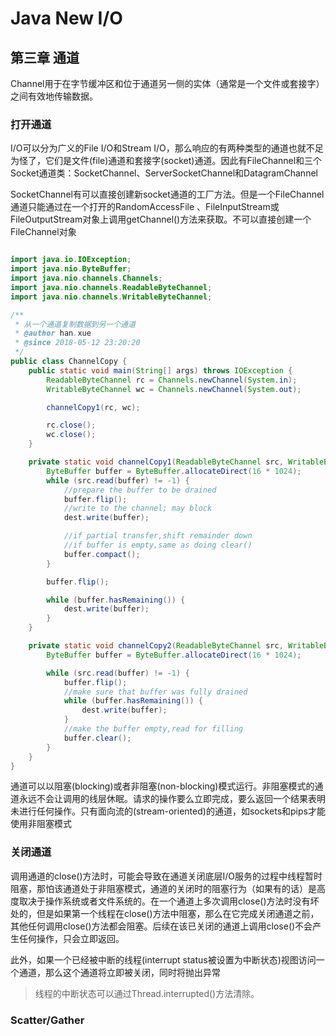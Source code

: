# Java New I/O
## 第三章 通道
Channel用于在字节缓冲区和位于通道另一侧的实体（通常是一个文件或套接字）之间有效地传输数据。

### 打开通道
I/O可以分为广义的File I/O和Stream I/O，那么响应的有两种类型的通道也就不足为怪了，它们是文件(file)通道和套接字(socket)通道。因此有FileChannel和三个Socket通道类：SocketChannel、ServerSocketChannel和DatagramChannel

SocketChannel有可以直接创建新socket通道的工厂方法。但是一个FileChannel通道只能通过在一个打开的RandomAccessFile
、FileInputStream或FileOutputStream对象上调用getChannel()方法来获取。不可以直接创建一个FileChannel对象

```java

import java.io.IOException;
import java.nio.ByteBuffer;
import java.nio.channels.Channels;
import java.nio.channels.ReadableByteChannel;
import java.nio.channels.WritableByteChannel;

/**
 * 从一个通道复制数据到另一个通道
 * @author han.xue
 * @since 2018-05-12 23:20:20
 */
public class ChannelCopy {
	public static void main(String[] args) throws IOException {
		ReadableByteChannel rc = Channels.newChannel(System.in);
		WritableByteChannel wc = Channels.newChannel(System.out);

		channelCopy1(rc, wc);

		rc.close();
		wc.close();
	}

	private static void channelCopy1(ReadableByteChannel src, WritableByteChannel dest) throws IOException {
		ByteBuffer buffer = ByteBuffer.allocateDirect(16 * 1024);
		while (src.read(buffer) != -1) {
			//prepare the buffer to be drained
			buffer.flip();
			//write to the channel; may block
			dest.write(buffer);

			//if partial transfer,shift remainder down
			//if buffer is empty,same as doing clear()
			buffer.compact();
		}

		buffer.flip();

		while (buffer.hasRemaining()) {
			dest.write(buffer);
		}
	}

	private static void channelCopy2(ReadableByteChannel src, WritableByteChannel dest) throws IOException {
		ByteBuffer buffer = ByteBuffer.allocateDirect(16 * 1024);

		while (src.read(buffer) != -1) {
			buffer.flip();
			//make sure that buffer was fully drained
			while (buffer.hasRemaining()) {
				dest.write(buffer);
			}
			//make the buffer empty,read for filling
			buffer.clear();
		}
	}
}
```

通道可以以阻塞(blocking)或者非阻塞(non-blocking)模式运行。非阻塞模式的通道永远不会让调用的线层休眠。请求的操作要么立即完成，要么返回一个结果表明未进行任何操作。只有面向流的(stream-oriented)的通道，如sockets和pips才能使用非阻塞模式

### 关闭通道
调用通道的close()方法时，可能会导致在通道关闭底层I/O服务的过程中线程暂时阻塞，那怕该通道处于非阻塞模式，通道的关闭时的阻塞行为（如果有的话）是高度取决于操作系统或者文件系统的。在一个通道上多次调用close()方法时没有坏处的，但是如果第一个线程在close()方法中阻塞，那么在它完成关闭通道之前，其他任何调用close()方法都会阻塞。后续在该已关闭的通道上调用close()不会产生任何操作，只会立即返回。

此外，如果一个已经被中断的线程(interrupt status被设置为中断状态)视图访问一个通道，那么这个通道将立即被关闭，同时将抛出异常

> 线程的中断状态可以通过Thread.interrupted()方法清除。

### Scatter/Gather
